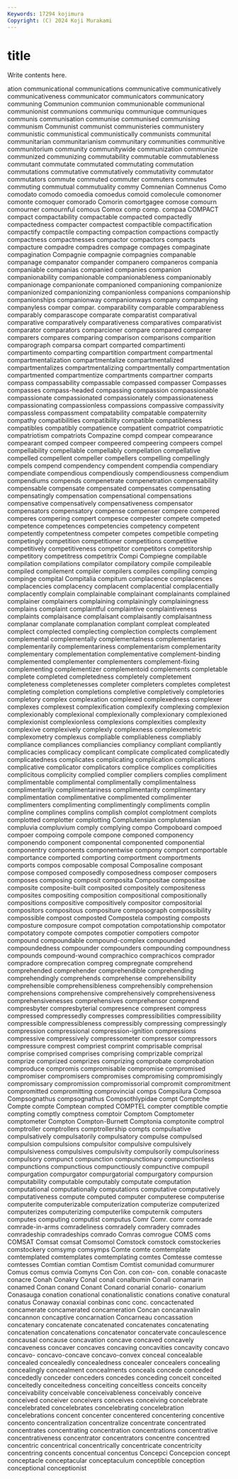 ```yaml
---
Keywords: 17294 kojimura
Copyright: (C) 2024 Koji Murakami
---
```


# title

Write contents here.



ation communicational communications communicative communicatively communicativeness communicator communicators communicatory
communing Communion communion communionable communional communionist communions communiqu communique communiques
communis communisation communise communised communising communism Communist communist communisteries communistery
communistic communistical communistically communists communital communitarian communitarianism communitary communities communitive
communitorium community communitywide communization communize communized communizing commutability commutable commutableness
commutant commutate commutated commutating commutation commutations commutative commutatively commutativity commutator
commutators commute commuted commuter commuters commutes commuting commutual commutuality commy
Comnenian Comnenus Como comodato comodo comoedia comoedus comoid comolecule comonomer
comonte comoquer comorado Comorin comortgagee comose comourn comourner comournful comous
Comox comp comp. compaa COMPACT compact compactability compactable compacted compactedly
compactedness compacter compactest compactible compactification compactify compactile compacting compaction compactions
compactly compactness compactnesses compactor compactors compacts compacture compadre compadres compage
compages compaginate compagination Compagnie compagnie compagnies companable companage companator compander
companero companeros compania companiable companias companied companies companion companionability companionable
companionableness companionably companionage companionate companioned companioning companionize companionized companionizing companionless
companions companionship companionships companionway companionways company companying companyless compar compar.
comparability comparable comparableness comparably comparascope comparate comparatist comparatival comparative comparatively
comparativeness comparatives comparativist comparator comparators comparcioner compare compared comparer comparers
compares comparing comparison comparisons comparition comparograph comparsa compart comparted compartimenti
compartimento comparting compartition compartment compartmental compartmentalization compartmentalize compartmentalized compartmentalizes compartmentalizing
compartmentally compartmentation compartmented compartmentize compartments compartner comparts compass compassability compassable
compassed compasser Compasses compasses compass-headed compassing compassion compassionable compassionate compassionated
compassionately compassionateness compassionating compassionless compassions compassive compassivity compassless compassment compatability
compatable compaternity compathy compatibilities compatibility compatible compatibleness compatibles compatibly compatience
compatient compatriot compatriotic compatriotism compatriots Compazine compd compear compearance compearant
comped compeer compeered compeering compeers compel compellability compellable compellably compellation
compellative compelled compellent compeller compellers compelling compellingly compels compend compendency
compendent compendia compendiary compendiate compendious compendiously compendiousness compendium compendiums compends
compenetrate compenetration compensability compensable compensate compensated compensates compensating compensatingly compensation
compensational compensations compensative compensatively compensativeness compensator compensators compensatory compense compenser
compere compered comperes compering compert compesce compester compete competed competence
competences competencies competency competent competently competentness competer competes competible competing
competingly competition competitioner competitions competitive competitively competitiveness competitor competitors competitorship
competitory competitress competitrix Compi Compiegne compilable compilation compilations compilator compilatory
compile compileable compiled compilement compiler compilers compiles compiling comping compinge
compital Compitalia compitum complacence complacences complacencies complacency complacent complacential complacentially
complacently complain complainable complainant complainants complained complainer complainers complaining complainingly
complainingness complains complaint complaintful complaintive complaintiveness complaints complaisance complaisant complaisantly
complaisantness complanar complanate complanation complant compleat compleated complect complected complecting
complection complects complement complemental complementally complementalness complementaries complementarily complementariness complementarism
complementarity complementary complementation complementative complement-binding complemented complementer complementers complement-fixing complementing
complementizer complementoid complements completable complete completed completedness completely completement completeness
completenesses completer completers completes completest completing completion completions completive completively
completories completory complex complexation complexed complexedness complexer complexes complexest complexification
complexify complexing complexion complexionably complexional complexionally complexionary complexioned complexionist complexionless
complexions complexities complexity complexive complexively complexly complexness complexometric complexometry complexus
compliable compliableness compliably compliance compliances compliancies compliancy compliant compliantly complicacies
complicacy complicant complicate complicated complicatedly complicatedness complicates complicating complication complications
complicative complicator complicators complice complices complicities complicitous complicity complied complier
compliers complies compliment complimentable complimental complimentally complimentalness complimentarily complimentariness complimentarity
complimentary complimentation complimentative complimented complimenter complimenters complimenting complimentingly compliments complin
compline complines complins complish complot complotment complots complotted complotter complotting
Complutensian complutensian compluvia compluvium comply complying compo Compoboard compoed compoer
compoing compole compone componed componency componendo component componental componented componential
componentry components componentwise compony comport comportable comportance comported comporting comportment
comportments comports compos composable composal Composaline composant compose composed composedly
composedness composer composers composes composing composit composita Compositae compositae composite
composite-built composited compositely compositeness composites compositing composition compositional compositionally compositions
compositive compositively compositor compositorial compositors compositous compositure composograph compossibility compossible
compost composted Compostela composting composts composture composure compot compotation compotationship
compotator compotatory compote compotes compotier compotiers compotor compound compoundable compound-complex
compounded compoundedness compounder compounders compounding compoundness compounds compound-wound comprachico comprachicos
comprador compradore comprecation compreg compregnate comprehend comprehended comprehender comprehendible comprehending
comprehendingly comprehends comprehense comprehensibility comprehensible comprehensibleness comprehensibly comprehension comprehensions comprehensive
comprehensively comprehensiveness comprehensivenesses comprehensives comprehensor comprend compresbyter compresbyterial compresence compresent
compress compressed compressedly compresses compressibilities compressibility compressible compressibleness compressibly compressing
compressingly compression compressional compression-ignition compressions compressive compressively compressometer compressor compressors
compressure comprest compriest comprint comprisable comprisal comprise comprised comprises comprising
comprizable comprizal comprize comprized comprizes comprizing comprobate comprobation comproduce compromis
compromisable compromise compromised compromiser compromisers compromises compromising compromisingly compromissary compromission
compromissorial compromit compromitment compromitted compromitting comprovincial comps Compsilura Compsoa Compsognathus
compsognathus Compsothlypidae compt Comptche Compte compte Comptean compted COMPTEL compter
comptible comptie compting comptly comptness comptoir Comptom Comptometer comptometer Compton
Compton-Burnett Comptonia comptonite comptrol comptroller comptrollers comptrollership compts compulsative compulsatively
compulsatorily compulsatory compulse compulsed compulsion compulsions compulsitor compulsive compulsively compulsiveness
compulsives compulsivity compulsorily compulsoriness compulsory compunct compunction compunctionary compunctionless compunctions
compunctious compunctiously compunctive compupil compurgation compurgator compurgatorial compurgatory compursion computability
computable computably computate computation computational computationally computations computative computatively computativeness
compute computed computer computerese computerise computerite computerizable computerization computerize computerized
computerizes computerizing computerlike computernik computers computes computing computist computus Comr
Comr. comr comrade comrade-in-arms comradeliness comradely comradery comrades comradeship comradeships
comrado Comras comrogue COMS coms COMSAT Comsat comsat Comsomol Comstock
comstock comstockeries comstockery comsymp comsymps Comte comte comtemplate comtemplated comtemplates
comtemplating comtes Comtesse comtesse comtesses Comtian comtian Comtism Comtist comunidad
comurmurer Comus comus comvia Comyns Con Con. con con- con.
conable conacaste conacre Conah Conakry Conal conal conalbumin Conall conamarin
conamed Conan conand Conant Conard conarial conario- conarium Conasauga conation
conational conationalistic conations conative conatural conatus Conaway conaxial conbinas conc
conc. concactenated concamerate concamerated concameration Concan concanavalin concannon concaptive concarnation
Concarneau concassation concatenary concatenate concatenated concatenates concatenating concatenation concatenations concatenator
concatervate concaulescence concausal concause concavation concave concaved concavely concaveness concaver
concaves concaving concavities concavity concavo concavo- concavo-concave concavo-convex conceal concealable
concealed concealedly concealedness concealer concealers concealing concealingly concealment concealments conceals
concede conceded concededly conceder conceders concedes conceding conceit conceited conceitedly
conceitedness conceiting conceitless conceits conceity conceivability conceivable conceivableness conceivably conceive
conceived conceiver conceivers conceives conceiving concelebrate concelebrated concelebrates concelebrating concelebration
concelebrations concent concenter concentered concentering concentive concento concentralization concentralize concentrate
concentrated concentrates concentrating concentration concentrations concentrative concentrativeness concentrator concentrators concentre
concentred concentric concentrical concentrically concentricate concentricity concentring concents concentual concentus
Concepci Concepcion concept conceptacle conceptacular conceptaculum conceptible conception conceptional conceptionist
